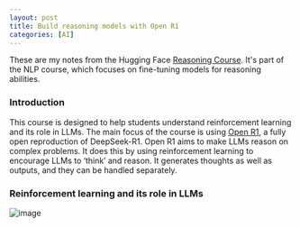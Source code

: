 ```yaml
---
layout: post
title: Build reasoning models with Open R1
categories: [AI]
---
```


These are my notes from the Hugging Face [Reasoning Course](https://huggingface.co/learn/llm-course/chapter12/1). 
It's part of the NLP course, which focuses on fine-tuning models for reasoning abilities.


### Introduction 

This course is designed to help students understand reinforcement learning and its role in LLMs.
The main focus of the course is using [Open R1](https://github.com/huggingface/open-r1), a fully open reproduction of DeepSeek-R1.
Open R1 aims to make LLMs reason on complex problems. It does this by using reinforcement learning to encourage LLMs to ‘think’ and reason.
It  generates thoughts as well as outputs, and they can be handled separately.

### Reinforcement learning and its role in LLMs

![image](https://github.com/user-attachments/assets/87b33a39-54d5-48af-a0fa-cb9ba141ccae)




